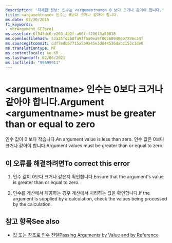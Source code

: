 ```yaml
---
description: '자세한 정보: 인수는 <argumentname> 0 보다 크거나 같아야 합니다.'
title: <argumentname> 인수는 0보다 크거나 같아야 합니다.
ms.date: 07/20/2015
f1_keywords:
- vbrArgument_GEZero1
ms.assetid: 6f54fdc6-e263-4b2f-a66f-f206f3a59818
ms.openlocfilehash: 53a25fd2b0fa9ff5a0ea9f00268940697296c34f
ms.sourcegitcommit: ddf7edb67715a5b9a45e3dd44536dabc153c1de0
ms.translationtype: MT
ms.contentlocale: ko-KR
ms.lasthandoff: 02/06/2021
ms.locfileid: "99699911"
---
```

# <a name="argument-argumentname-must-be-greater-than-or-equal-to-zero"></a><span data-ttu-id="48734-103">\<argumentname> 인수는 0보다 크거나 같아야 합니다.</span><span class="sxs-lookup"><span data-stu-id="48734-103">Argument \<argumentname> must be greater than or equal to zero</span></span>

<span data-ttu-id="48734-104">인수 값이 0 보다 작습니다.</span><span class="sxs-lookup"><span data-stu-id="48734-104">An argument value is less than zero.</span></span> <span data-ttu-id="48734-105">인수 값은 0보다 크거나 같아야 합니다.</span><span class="sxs-lookup"><span data-stu-id="48734-105">Argument values must be greater than or equal to zero.</span></span>  
  
## <a name="to-correct-this-error"></a><span data-ttu-id="48734-106">이 오류를 해결하려면</span><span class="sxs-lookup"><span data-stu-id="48734-106">To correct this error</span></span>  
  
1. <span data-ttu-id="48734-107">인수 값이 0보다 크거나 같은지 확인합니다.</span><span class="sxs-lookup"><span data-stu-id="48734-107">Ensure that the argument's value is greater than or equal to zero.</span></span>  
  
2. <span data-ttu-id="48734-108">인수를 계산에서 제공하는 경우 계산에서 처리하는 값을 확인합니다.</span><span class="sxs-lookup"><span data-stu-id="48734-108">If the argument is supplied by a calculation, check the values being processed by the calculation.</span></span>  
  
## <a name="see-also"></a><span data-ttu-id="48734-109">참고 항목</span><span class="sxs-lookup"><span data-stu-id="48734-109">See also</span></span>

- [<span data-ttu-id="48734-110">값 또는 참조로 인수 전달</span><span class="sxs-lookup"><span data-stu-id="48734-110">Passing Arguments by Value and by Reference</span></span>](../programming-guide/language-features/procedures/passing-arguments-by-value-and-by-reference.md)
